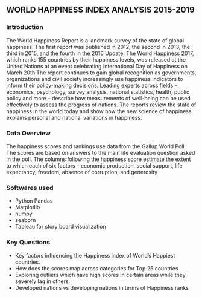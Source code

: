 ## WORLD HAPPINESS INDEX ANALYSIS 2015-2019

### Introduction
The World Happiness Report is a landmark survey of the state of global happiness. The first report was published in 2012, the second in 2013, the third in 2015, and the fourth in the 2016 Update. The World Happiness 2017, which ranks 155 countries by their happiness levels, was released at the United Nations at an event celebrating International Day of Happiness on March 20th.The report continues to gain global recognition as governments, organizations and civil society increasingly use happiness indicators to inform their policy-making decisions. Leading experts across fields – economics, psychology, survey analysis, national statistics, health, public policy and more – describe how measurements of well-being can be used effectively to assess the progress of nations. The reports review the state of happiness in the world today and show how the new science of happiness explains personal and national variations in happiness.

### Data Overview
The happiness scores and rankings use data from the Gallup World Poll. The scores are based on answers to the main life evaluation question asked in the poll. The columns following the happiness score estimate the extent to which each of six factors – economic production, social support, life expectancy, freedom, absence of corruption, and generosity 

### Softwares used
* Python Pandas
* Matplotlib
* numpy
* seaborn
* Tableau for story board visualization

### Key Questions
* Key factors influencing the Happiness index of World’s Happiest countries. 
* How does the scores map across categories for Top 25 countries
* Exploring outliers which have high scores in certain areas while they severely lag in others.
* Developed nations vs developing nations in terms of Happiness ranks


